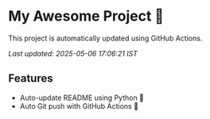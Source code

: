# My Awesome Project 🚀

This project is automatically updated using GitHub Actions.

_Last updated: 2025-05-06 17:06:21 IST_

## Features
- Auto-update README using Python 🐍
- Auto Git push with GitHub Actions 🤖
